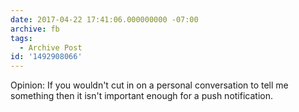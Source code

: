 ```yaml
---
date: 2017-04-22 17:41:06.000000000 -07:00
archive: fb
tags: 
  - Archive Post
id: '1492908066'
---
```


Opinion: If you wouldn't cut in on a personal conversation to tell me something then it isn't important enough for a push notification.
